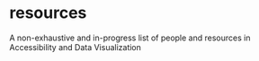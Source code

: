 # resources
A non-exhaustive and in-progress list of people and resources in Accessibility and Data Visualization
